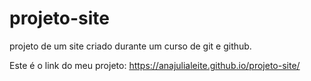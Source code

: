 # projeto-site
 projeto de um site criado durante um curso de git e github.
 
 Este é o link do meu projeto: https://anajulialeite.github.io/projeto-site/
